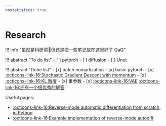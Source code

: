 ```yaml
---
nostatistics: true
---
```

# Research

!!! info "虽然是科研菜🐶但还是把一些笔记放在这里好了 QaQ"

!!! abstract "To do list"
    - [ ] pytorch
    - [ ] diffusion
    - [ ] Unet



!!! abstract "Done list"
    - [x] batch nomarlization
    - [x] basic pytorch
    - [x] [:octicons-link-16:Stochastic Gradient Descent with momentum](https://towardsdatascience.com/stochastic-gradient-descent-with-momentum-a84097641a5d)
    - [x] [:octicons-link-16:KL 散度](https://www.bilibili.com/video/BV1JY411q72n/?spm_id_from=333.337.search-card.all.click&vd_source=3bf0a9181b6c28910c810d7e49b5e64c)
    - [x] 重参数
    - [x] [:octicons-link-16:VAE](https://www.gwylab.com/note-vae.html) [:octicons-link-16:还有一个很优秀的解答](https://zhuanlan.zhihu.com/p/348498294)

Useful pages:

- [:octicons-link-16:Reverse-mode automatic differentiation from scratch, in Python](https://sidsite.com/posts/autodiff/)
- [:octicons-link-16:Example implementation of reverse-mode autodiff](https://colab.research.google.com/drive/1VpeE6UvEPRz9HmsHh1KS0XxXjYu533EC#scrollTo=erjC686T4S4c)

